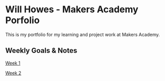# Will Howes - Makers Academy Porfolio
This is my portfolio for my learning and project work at Makers Academy.

## Weekly Goals & Notes
[Week 1](https://github.com/willhowes/makers_portfolio_and_notes/blob/master/week_1.md)

[Week 2](https://github.com/willhowes/makers_portfolio_and_notes/blob/master/week_2.md)
